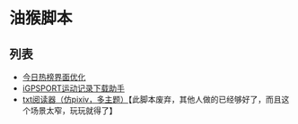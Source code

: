 # 油猴脚本

## 列表

- [今日热榜界面优化](https://github.com/Yesaye/tampermonkey-script/blob/main/%E4%BB%8A%E6%97%A5%E7%83%AD%E6%A6%9C%E7%95%8C%E9%9D%A2%E4%BC%98%E5%8C%96.js.md)
- [iGPSPORT运动记录下载助手](https://github.com/Yesaye/tampermonkey-script/blob/main/igpsport_downloader.js.md)
- [txt阅读器（仿pixiv，多主题）](https://github.com/Yesaye/tampermonkey-script/blob/main/txt_reader.js)【此脚本废弃，其他人做的已经够好了，而且这个场景太窄，玩玩就得了】
